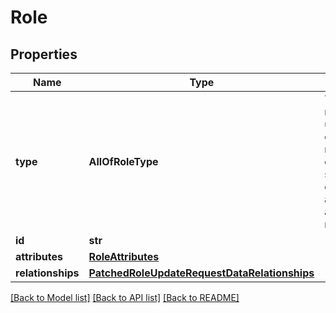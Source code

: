 # Role

## Properties
Name | Type | Description | Notes
------------ | ------------- | ------------- | -------------
**type** | **AllOfRoleType** | The [type](https://jsonapi.org/format/#document-resource-object-identification) member is used to describe resource objects that share common attributes and relationships. | 
**id** | **str** |  | 
**attributes** | [**RoleAttributes**](RoleAttributes.md) |  | [optional] 
**relationships** | [**PatchedRoleUpdateRequestDataRelationships**](PatchedRoleUpdateRequestDataRelationships.md) |  | [optional] 

[[Back to Model list]](../README.md#documentation-for-models) [[Back to API list]](../README.md#documentation-for-api-endpoints) [[Back to README]](../README.md)

